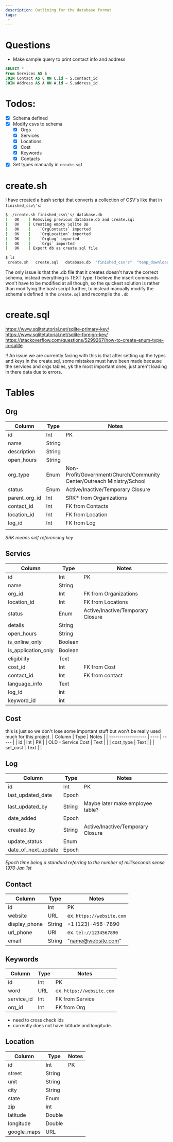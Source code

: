 ```yaml
---
description: Outlining for the database format
tags:
 - 
---
```


# Questions
* Make sample query
to print contact info and address
```SQL
SELECT *
From Services AS S
JOIN Contact AS C ON C.id = S.contact_id
JOIN Address AS A ON A.id = S.address_id
```

# Todos:
- [x] Schema defined
- [X] Modify csvs to schema
	- [X] Orgs
	- [X] Services
	- [X] Locations
	- [X] Cost
	- [X] Keywords
	- [X] Contacts
- [X] Set types manually in `create.sql`

# create.sh
I have created a bash script that converts a collection of CSV's like that in `finished_csv\'s`:

```bash
$ ./create.sh finished_csv\'s/ database.db
[   OK    ] Removing previous database.db and create.sql
[   OK    ] Creating empty Sqlite DB
[   OK    ]    `OrgContacts` imported
[   OK    ]    `OrgLocation` imported
[   OK    ]    `OrgLog` imported
[   OK    ]    `Orgs` imported
[   OK    ] Export db as create.sql file

$ ls
 create.sh   create.sql   database.db  "finished_csv's"  "temp_downloaded_airtable_csv's"
```

The only issue is that the .db file that it creates doesn't have the correct schema, instead everything is TEXT type.
I believe the insert commands won't have to be modified at all though, so the quickest solution is rather than modifying the bash script further, to instead manually modify the schema's defined in the `create.sql` and recompile the `.db`


# create.sql

https://www.sqlitetutorial.net/sqlite-primary-key/
https://www.sqlitetutorial.net/sqlite-foreign-key/
https://stackoverflow.com/questions/5299267/how-to-create-enum-type-in-sqlite

!! An issue we are currently facing with this is that after setting up the types and keys in the create.sql, some mistakes must have been made because the services and orgs tables, yk the most important ones, just aren't loading in there data due to errors.

# Tables

## Org
| Column        | Type   | Notes                                                                  |
| ------------- | ------ | ---------------------------------------------------------------------- |
| id            | Int    | PK                                                                     |
| name          | String |                                                                        |
| description   | String |                                                                        |
| open_hours    | String |                                                                        |
| org_type      | Enum   | Non-Profit/Government/Church/Community Center/Outreach Ministry/School |
| status        | Enum   | Active/Inactive/Temporary Closure                                      |
| parent_org_id | Int    | SRK* from Organizations                                                |
| contact_id    | Int    | FK from Contacts                                                       |
| location_id   | Int    | FK from Location                                                       |
| log_id        | Int    | FK from Log                                                            |
|               |        |                                                                        |
*SRK means self referencing key*

## Servies
| Column              | Type    | Notes                             |
| ------------------- | ------- | --------------------------------- |
| id                  | Int     | PK                                |
| name                | String  |                                   |
| org_id              | Int     | FK from Organizations             |
| location_id         | Int     | FK from Locations                 |
| status              | Enum    | Active/Inactive/Temporary Closure |
| details             | String  |                                   |
| open_hours          | String  |                                   |
| is_online_only      | Boolean |                                   |
| is_application_only | Boolean |                                   |
| eligibility         | Text    |                                   |
| cost_id             | Int     | FK from Cost                      |
| contact_id          | Int     | FK from contact                   |
| language_info       | Text    |                                   |
| log_id              | int     |                                   |
| keyword_id          | int     |                                   |

## Cost
this is just so we don't lose some important stuff but won't be really used much for this project.
| Column             | Type | Notes |
| ------------------ | ---- | ----- |
| id                 | Int  | PK    |
| OLD - Service Cost | Text |       |
| cost_type          | Text |       |
| set_cost           | Text |       |



## Log
| Column              | Type   | Notes                             |
| ------------------- | ------ | --------------------------------- |
| id                  | Int    | PK                                |
| last_updated_date   | Epoch  |                                   |
| last_updated_by     | String | Maybe later make employee table?  |
| date_added          | Epoch  |                                   |
| created_by          | String | Active/Inactive/Temporary Closure |
| update_status       | Enum   |                                   |
| date_of_next_update | Epoch  |                                   |
*Epoch time being a standard referring to the number of milliseconds sense 1970 Jan 1st*

## Contact
| Column        | Type   | Notes                     |
| ------------- | ------ | ------------------------- |
| id            | Int    | PK                        |
| website       | URL    | ex. `https://website.com` |
| display_phone | String | +1 (123)-456-7890         |
| url_phone     | URI    | ex. `tel://1234567890`    |
| email         | String | "name@website.com"        |

## Keywords
| Column     | Type | Notes                     |
| ---------- | ---- | ------------------------- |
| id         | Int  | PK                        |
| word       | URL  | ex. `https://website.com` |
| service_id | Int  | FK from Service           |
| org_id     | Int  | FK from Org               |

* need to cross check ids
* currently does not have latitude and longitude.
## Location
| Column      | Type   | Notes |
| ----------- | ------ | ----- |
| id          | Int    | PK    |
| street      | String |       |
| unit        | String |       |
| city        | String |       |
| state       | Enum   |       |
| zip         | Int    |       |
| latitude    | Double |       |
| longitude   | Double |       |
| google_maps | URL    |       |

